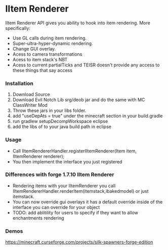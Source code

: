 # IItem Renderer
IItem Renderer API gives you ability to hook into item rendering. More specifically:
- Use GL calls during item rendering.
- Super-ultra-hyper-dynamic rendering.
- Change GUI overlay.
- Acess to camera transformations
- Acess to item stack's NBT
- Acess to current partialTicks and TEISR doesn't provide any access to these things that say access

### Installation
1. Download Source
2. Download Evil Notch Lib srg/deob jar and do the same with MC ClassWriter Mod
3. Throw these jars in your libs folder.
3. add "useDepAts = true" under the minecraft section in your build.gradle
4. run gradlew setupDecompWorkspace eclipse
5. add the libs of to your java build path in eclipse

### Usage
- Call IItemRendererHandler.registerIItemRenderer(Item item, IItemRenderer renderer);
- You then implement the interface you just registered

### Differences with forge 1.7.10 IItem Renderer
- Rendering items with your IItemRenderer you call IItemRendererHandler.renderItem(itemstack,ibakedmodel) or just itemstack.
- You can now override gui overlays it has a default override inside of the interface you can override for your object
- TODO: add ablitility for users to specify if they want to allow enchantments rendering

### Demos
https://minecraft.curseforge.com/projects/silk-spawners-forge-edition
